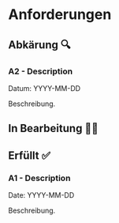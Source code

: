 # Anforderungen

## Abkärung 🔍

### A2 - Description
Datum: YYYY-MM-DD

Beschreibung.

## In Bearbeitung 🧑‍💻

## Erfüllt ✅

### A1 - Description
Date: YYYY-MM-DD

Beschreibung.
